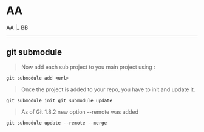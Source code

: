 # AA


AA
|_ BB


------------

## git submodule

>Now add each sub project to you main project using :

`
git submodule add <url>
`

>Once the project is added to your repo, you have to init and update it.

`
git submodule init
git submodule update
`

>As of Git 1.8.2 new option --remote was added

`
git submodule update --remote --merge
`